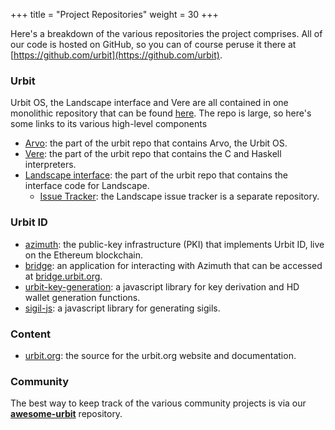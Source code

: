 +++
title = "Project Repositories"
weight = 30
+++

Here's a breakdown of the various repositories the project comprises. All of
our code is hosted on GitHub, so you can of course peruse it there at
[https://github.com/urbit](https://github.com/urbit).

### Urbit

Urbit OS, the Landscape interface and Vere are all contained in one monolithic
repository that can be found [here](https://github.com/urbit/urbit). The repo is
large, so here's some links to its various high-level components

- [Arvo](https://github.com/urbit/urbit/tree/master/pkg/arvo): the part of the
  urbit repo that contains Arvo, the Urbit OS.
- [Vere](https://github.com/urbit/urbit/tree/master/pkg/urbit): the part of the
  urbit repo that contains the C and Haskell interpreters.
- [Landscape
  interface](https://github.com/urbit/urbit/tree/master/pkg/interface): the part
  of the urbit repo that contains the interface code for Landscape.
  - [Issue Tracker](https://github.com/urbit/landscape/issues): the Landscape issue
    tracker is a separate repository.

### Urbit ID

- [azimuth](https://github.com/urbit/azimuth): the public-key infrastructure
  (PKI) that implements Urbit ID, live on the Ethereum blockchain.
- [bridge](https://github.com/urbit/bridge): an application for interacting with
  Azimuth that can be accessed at [bridge.urbit.org](https://bridge.urbit.org).
- [urbit-key-generation](https://github.com/urbit/urbit-key-generation): a javascript library for key derivation and HD
  wallet generation functions.
- [sigil-js](https://github.com/urbit/sigil-js): a javascript library for
  generating sigils.

### Content

- [urbit.org](https://github.com/urbit/urbit.org): the source for the urbit.org
  website and documentation.


### Community

The best way to keep track of the various community projects is via our
[**awesome-urbit**](https://github.com/urbit/awesome-urbit) repository.
